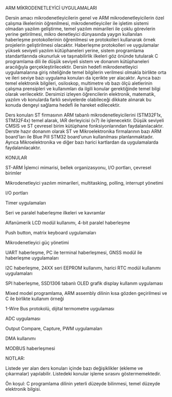ARM MİKRODENETLEYİCİ UYGULAMALARI

Dersin amacı mikrodenetleyicilerin genel ve ARM mikrodenetleyicilerin özel çalışma ilkelerinin öğrenilmesi, mikrodenetleyiciler ile işletim sistemi olmadan yazılım geliştirme, temel yazılım mimarileri ile çoklu görevlerin yerine getirilmesi, mikro denetleyici dünyasında yaygın kullanılan haberleşme protokollerinin öğrenilmesi ve protokolleri kullanarak örnek projelerin geliştirilmesi olacaktır. Haberleşme protokolleri ve uygulamalar yüksek seviyeli yazılım kütüphaneleri yerine, sistem programlama standartlarında okunurluk ve taşınabilirlik ilkeleri göz önünde tutularak C programlama dili ile düşük seviyeli sistem ve donanım kütüphaneleri aracılığıyla gerçekleştirilecektir. Dersin hedefi mikrodenetleyici uygulamalarına giriş niteliğinde temel bilgilerin verilmesi olmakla birlikte orta ve ileri seviye bazı uygulama konuları da içerikte yer alacaktır. Ayrıca bazı temel elektronik bilgileri, osiloskop, multimetre vb bazı ölçü aletlerinin çalışma prensipleri ve kullanımları da ilgili konular gerektiğinde temel bilgi olarak verilecektir. Dersimizi izleyen öğrencilerin elektronik, matematik, yazılım vb konularda farklı seviyelerde olabileceği dikkate alınarak bu konuda dengeyi sağlama hedefi ile hareket edilecektir.

Ders konuları ST firmasının ARM tabanlı mikrodenetleyicilerini (STM32F1x, STM32F4x) temel alarak, IAR derleyicisi (v7) ile işlenecektir. Düşük seviyeli CMSIS ve ST çevresel birim kütüphane fonksiyonlarından faydalanılacaktır. Derste hazır donanım olarak ST ve Mikroelektronika firmalarının bazı ARM board'ları ile Blue Pill STM32 board'unun kullanılması planlanmaktadır. Ayrıca Mikroelektronika ve diğer bazı harici kartlardan da uygulamalarda faydalanılacaktır.

KONULAR

ST-ARM İşlemci mimarisi, bellek organizasyonu, I/O portları, çevresel birimler

Mikrodenetleyici yazılım mimarileri, multitasking, polling, interrupt yönetimi

I/O portları

Timer uygulamaları

Seri ve paralel haberleşme ilkeleri ve kavramlar
 
Alfanümerik LCD modül kullanımı, 4-bit paralel haberleşme

Push button, matrix keyboard uygulamaları

Mikrodenetleyici güç yönetimi

UART haberleşme, PC ile terminal haberleşmesi, GNSS modül ile haberleşme uygulamaları

I2C haberleşme, 24XX seri EEPROM kullanımı, harici RTC modül kullanımı uygulamaları

SPI haberleşme, SSD1306 tabanlı OLED grafik display kullanım uygulaması

Mixed model programlama, ARM assembly dilinin kısa gözden geçirilmesi ve C ile birlikte kullanım örneği

1-Wire Bus protokolü, dijital termometre uygulaması

ADC uygulaması

Output Compare, Capture, PWM uygulamaları

DMA kullanımı 

MODBUS haberleşmesi



NOTLAR:

Listede yer alan ders konuları içinde bazı değişiklikler (ekleme ve çıkarmalar) yapılabilir. Listedeki konular işleme sırasını göstermemektedir. 

Ön koşul: C programlama dilinin yeterli düzeyde bilinmesi, temel düzeyde elektronik bilgisi.



